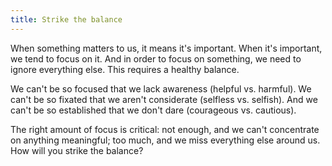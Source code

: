 ```yaml
---
title: Strike the balance
---
```


When something matters to us, it means it's important. When it's important, we tend to focus on it. And in order to focus on something, we need to ignore everything else. This requires a healthy balance.

We can't be so focused that we lack awareness (helpful vs. harmful). We can't be so fixated that we aren't considerate (selfless vs. selfish). And we can't be so established that we don't dare (courageous vs. cautious).

The right amount of focus is critical: not enough, and we can't concentrate on anything meaningful; too much, and we miss everything else around us. How will you strike the balance?
